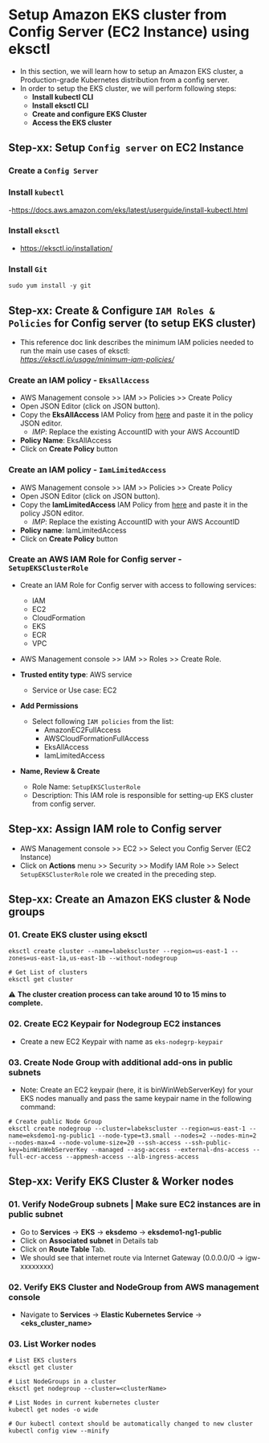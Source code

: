 # Setup Amazon EKS cluster from Config Server (EC2 Instance) using eksctl

- In this section, we will learn how to setup an Amazon EKS cluster, a Production-grade Kubernetes distribution from a config server.
- In order to setup the EKS cluster, we will perform following steps:
  - **Install kubectl CLI**
  - **Install eksctl CLI**
  - **Create and configure EKS Cluster**
  - **Access the EKS cluster**

## Step-xx: Setup `Config server` on EC2 Instance

### Create a `Config Server`

### Install `kubectl`

-https://docs.aws.amazon.com/eks/latest/userguide/install-kubectl.html

### Install `eksctl`

- https://eksctl.io/installation/

### Install `Git`

```
sudo yum install -y git
```

## Step-xx: Create & Configure `IAM Roles & Policies` for Config server (to setup EKS cluster)

- This reference doc link describes the minimum IAM policies needed to run the main use cases of eksctl: </br> *https://eksctl.io/usage/minimum-iam-policies/*

### Create an IAM policy - `EksAllAccess`

- AWS Management console >> IAM >> Policies >> Create Policy
- Open JSON Editor (click on JSON button).
- Copy the **EksAllAccess** IAM Policy from [here](./iam-policies/EksAllAccess.json) and paste it in the policy JSON editor.
  - _IMP_: Replace the existing AccountID with your AWS AccountID
- **Policy Name**: EksAllAccess
- Click on **Create Policy** button

### Create an IAM policy - `IamLimitedAccess`

- AWS Management console >> IAM >> Policies >> Create Policy
- Open JSON Editor (click on JSON button).
- Copy the **IamLimitedAccess** IAM Policy from [here](./iam-policies/IamLimitedAccess.json) and paste it in the policy JSON editor.
  - _IMP_: Replace the existing AccountID with your AWS AccountID
- **Policy name**: IamLimitedAccess
- Click on **Create Policy** button

### Create an AWS IAM Role for Config server - `SetupEKSClusterRole`

- Create an IAM Role for Config server with access to following services:

  - IAM
  - EC2
  - CloudFormation
  - EKS
  - ECR
  - VPC

- AWS Management console >> IAM >> Roles >> Create Role.
- **Trusted entity type**: AWS service
  - Service or Use case: EC2
- **Add Permissions**
  - Select following `IAM policies` from the list:
    - AmazonEC2FullAccess
    - AWSCloudFormationFullAccess
    - EksAllAccess
    - IamLimitedAccess
- **Name, Review & Create**
  - Role Name: `SetupEKSClusterRole`
  - Description: This IAM role is responsible for setting-up EKS cluster from config server.

## Step-xx: Assign IAM role to Config server

- AWS Management console >> EC2 >> Select you Config Server (EC2 Instance)
- Click on **Actions** menu >> Security >> Modify IAM Role >> Select `SetupEKSClusterRole` role we created in the preceding step.

## Step-xx: Create an Amazon EKS cluster & Node groups

### 01. Create EKS cluster using eksctl

```
eksctl create cluster --name=labekscluster --region=us-east-1 --zones=us-east-1a,us-east-1b --without-nodegroup

# Get List of clusters
eksctl get cluster
```

:warning: **The cluster creation process can take around 10 to 15 mins to complete.**

### 02. Create EC2 Keypair for Nodegroup EC2 instances

- Create a new EC2 Keypair with name as `eks-nodegrp-keypair`

### 03. Create Node Group with additional add-ons in public subnets

- Note: Create an EC2 keypair (here, it is binWinWebServerKey) for your EKS nodes manually and pass the same keypair name in the following command:

```
# Create public Node Group
eksctl create nodegroup --cluster=labekscluster --region=us-east-1 --name=eksdemo1-ng-public1 --node-type=t3.small --nodes=2 --nodes-min=2 --nodes-max=4 --node-volume-size=20 --ssh-access --ssh-public-key=binWinWebServerKey --managed --asg-access --external-dns-access --full-ecr-access --appmesh-access --alb-ingress-access
```

## Step-xx: Verify EKS Cluster & Worker nodes

### 01. Verify NodeGroup subnets | Make sure EC2 instances are in public subnet

- Go to **Services** -> **EKS** -> **eksdemo** -> **eksdemo1-ng1-public**
- Click on **Associated subnet** in Details tab
- Click on **Route Table** Tab.
- We should see that internet route via Internet Gateway (0.0.0.0/0 -> igw-xxxxxxxx)

### 02. Verify EKS Cluster and NodeGroup from AWS management console

- Navigate to **Services** -> **Elastic Kubernetes Service** -> **<eks_cluster_name>**

### 03. List Worker nodes

```
# List EKS clusters
eksctl get cluster

# List NodeGroups in a cluster
eksctl get nodegroup --cluster=<clusterName>

# List Nodes in current kubernetes cluster
kubectl get nodes -o wide

# Our kubectl context should be automatically changed to new cluster
kubectl config view --minify
```
